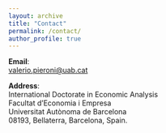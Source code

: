 ```yaml
---
layout: archive
title: "Contact"
permalink: /contact/
author_profile: true
---
```


**Email**:  <br>
<a href="mailto:valerio.pieroni@uab.cat">valerio.pieroni@uab.cat</a> <br>

**Address**: <br>
International Doctorate in Economic Analysis<br>
Facultat d’Economia i Empresa<br>
Universitat Autònoma de Barcelona<br>
08193, Bellaterra, Barcelona, Spain.

  <br>
    <br>
      <br>
        <br>
          <br>
            <br>
              <br>
                <br>
                  <br>
                    <br>












